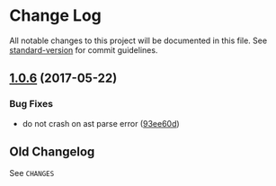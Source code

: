 # Change Log

All notable changes to this project will be documented in this file. See [standard-version](https://github.com/conventional-changelog/standard-version) for commit guidelines.

<a name="1.0.6"></a>
## [1.0.6](https://github.com/medikoo/movejs/compare/v1.0.5...v1.0.6) (2017-05-22)


### Bug Fixes

* do not crash on ast parse error ([93ee60d](https://github.com/medikoo/movejs/commit/93ee60d))


## Old Changelog

See `CHANGES`
